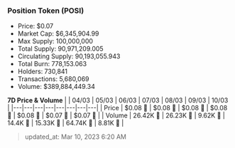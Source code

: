 
  ### Position Token (POSI)
  - Price: $0.07
  - Market Cap: $6,345,904.99
  - Max Supply: 100,000,000
  - Total Supply: 90,971,209.005
  - Circulating Supply: 90,193,055.943
  - Total Burn: 778,153.063
  - Holders: 730,841
  - Transactions: 5,680,069
  - Volume: $389,884,449.34

  **7D Price & Volume**
  | | 04&#x2F;03 | 05&#x2F;03 | 06&#x2F;03 | 07&#x2F;03 | 08&#x2F;03 | 09&#x2F;03 | 10&#x2F;03 |
  |---|---|---|---|---|---|---|---|
  | Price | $0.08 🔻 | $0.08 🔻 | $0.08 🔻 | $0.08 🔻 | $0.08 🔻 | $0.07 🔻 | $0.07 🔻 |
  | Volume | 26.42K 🔻 | 26.23K 🔻 | 9.62K 🔻 | 14.4K 🚀 | 15.33K 🚀 | 64.74K 🚀 | 8.81K 🔻 |

  > updated_at: Mar 10, 2023 6:20 AM

